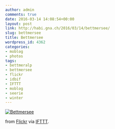 ```yaml
---
author: admin
comments: true
date: 2016-03-14 14:08:54+00:00
layout: post
link: http://habi.gna.ch/2016/03/14/bettmersee/
slug: bettmersee
title: Bettmersee
wordpress_id: 4362
categories:
- moblog
- photos
tags:
- bettmeralp
- bettmersee
- flickr
- idbif
- IFTTT
- moblog
- seerie
- winter
---
```


[![Bettmersee](https://farm2.staticflickr.com/1578/25153450214_f37f3f4f5d_z.jpg)](https://www.flickr.com/photos/habi/25153450214/)  

  

from [Flickr](http://flic.kr/p/EjJ1q7) via [IFTTT](http://ift.tt/1c4nCfM).
